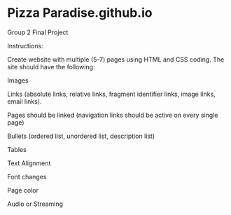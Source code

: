 # Pizza Paradise.github.io
Group 2 Final Project

Instructions:

Create website with multiple (5-7) pages using HTML and CSS coding. The site should have the following:  

Images 

Links (absolute links, relative links, fragment identifier links, image links, email links).  

Pages should be linked (navigation links should be active on every single page) 

Bullets (ordered list, unordered list, description list) 

Tables 

Text Alignment 

Font changes 

Page color 

Audio or Streaming 
